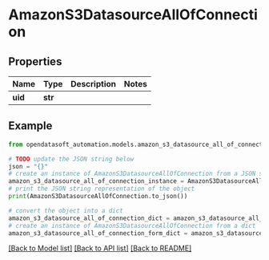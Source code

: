 # AmazonS3DatasourceAllOfConnection


## Properties

Name | Type | Description | Notes
------------ | ------------- | ------------- | -------------
**uid** | **str** |  | 

## Example

```python
from opendatasoft_automation.models.amazon_s3_datasource_all_of_connection import AmazonS3DatasourceAllOfConnection

# TODO update the JSON string below
json = "{}"
# create an instance of AmazonS3DatasourceAllOfConnection from a JSON string
amazon_s3_datasource_all_of_connection_instance = AmazonS3DatasourceAllOfConnection.from_json(json)
# print the JSON string representation of the object
print(AmazonS3DatasourceAllOfConnection.to_json())

# convert the object into a dict
amazon_s3_datasource_all_of_connection_dict = amazon_s3_datasource_all_of_connection_instance.to_dict()
# create an instance of AmazonS3DatasourceAllOfConnection from a dict
amazon_s3_datasource_all_of_connection_form_dict = amazon_s3_datasource_all_of_connection.from_dict(amazon_s3_datasource_all_of_connection_dict)
```
[[Back to Model list]](../README.md#documentation-for-models) [[Back to API list]](../README.md#documentation-for-api-endpoints) [[Back to README]](../README.md)


